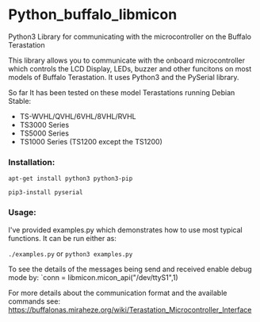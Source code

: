 # Python_buffalo_libmicon
Python3 Library for communicating with the microcontroller on the Buffalo Terastation

This library allows you to communicate with the onboard microcontroller which controls the LCD Display, LEDs, buzzer and other funcitons on most models of Buffalo Terastation. It uses Python3 and the PySerial library.

So far It has been tested on these model Terastations running Debian Stable:
* TS-WVHL/QVHL/6VHL/8VHL/RVHL
* TS3000 Series
* TS5000 Series
* TS1000 Series (TS1200 except the TS1200)


### Installation:

`apt-get install python3 python3-pip`

`pip3-install pyserial`

### Usage:

I've provided examples.py which demonstrates how to use most typical functions. It can be run either as:

`./examples.py` or `python3 examples.py`

To see the details of the messages being send and received enable debug mode by:
`conn = libmicon.micon_api("/dev/ttyS1",1)

For more details about the communication format and the available commands see:
https://buffalonas.miraheze.org/wiki/Terastation_Microcontroller_Interface

